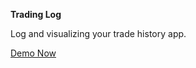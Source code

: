 **Trading Log**

Log and visualizing your trade history app.

[Demo Now](https://trading-log.now.sh)
